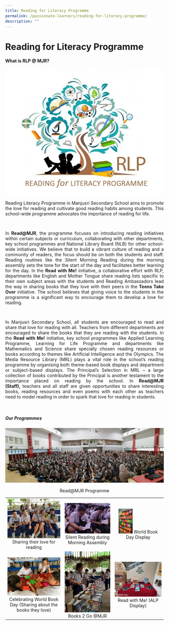 ```yaml
---
title: Reading for Literacy Programme
permalink: /passionate-learners/reading-for-literacy-programme/
description: ""
---
```

# Reading for Literacy Programme

#### **What is RLP @ MJR?**

![](/images/Passionate%20Learners/Reading%20for%20Literacy%20Programme/00%20MJR%20RLP%20Logo.jpg)


<p style="text-align: justify;">Reading Literacy Programme in Manjusri Secondary School aims to promote the love for reading and cultivate good reading habits among students. This school-wide programme advocates the importance of reading for life.</p>   

<p style="text-align: justify;">In <b>Read@MJR</b>, the programme focuses on introducing reading initiatives within certain subjects or curriculum, collaborating with other departments, key school programmes and National Library Board (NLB) for other school-wide initiatives. We believe that to build a vibrant culture of reading and a community of readers, the focus should be on both the students and staff. Reading routines like the Silent Morning Reading during the morning assembly sets the tone for the start of the day and facilitates better learning for the day. In the <b>Read with Me!</b> initiative, a collaborative effort with RLP, departments like English and Mother Tongue share reading lists specific to their own subject areas with the students and Reading Ambassadors lead the way in sharing books that they love with their peers in the <b>Teens Take Over</b> initiative. The school believes that giving voice to the students in the programme is a significant way to encourage them to develop a love for reading.  </p>   

<p style="text-align: justify;">In Manjusri Secondary School, all students are encouraged to read and share that love for reading with all. Teachers from different departments are encouraged to share the books that they are reading with the students. In the <b>Read with Me!</b> initiative, key school programmes like Applied Learning Programme, Learning for Life Programme and departments like Mathematics and Science share specially chosen reading resources or books according to themes like Artificial Intelligence and the Olympics. The Media Resource Library (MRL) plays a vital role in the school’s reading programme by organising both theme-based book displays and department or subject-based displays. The Principal’s Selection in MRL – a large collection of books contributed by the Principal is another testament to the importance placed on reading by the school. In <b>Read@MJR (Staff),</b> teachers and all staff are given opportunities to share interesting books, reading resources and even poems with each other as teachers need to model reading in order to spark that love for reading in students.   </p>      

##### **Our Programmes**

![](/images/Passionate%20Learners/Reading%20for%20Literacy%20Programme/01%20Read@MJR%20Programme.jpg) 
<center>Read@MJR Programme</center>


|   |   |   |
|:----:|:---:|:---:|
|  ![](/images/Passionate%20Learners/Reading%20for%20Literacy%20Programme/7%20Sharing%20their%20love%20for%20reading.jpg)  Sharing their love for reading   |   ![](/images/Passionate%20Learners/Reading%20for%20Literacy%20Programme/02%20Silent%20Reading%20during%20Morning%20Assembly.jpg) Silent Reading during Morning Assembly | <img src="/images/Passionate%20Learners/Reading%20for%20Literacy%20Programme/03%20World%20Book%20Day%20Display.jpg" style="width:30%"> World Book Day Display  |
| ![](/images/Passionate%20Learners/Reading%20for%20Literacy%20Programme/04%20Celebrating%20World%20Book%20Day%20(Sharing%20about%20the%20books%20they%20love).jpg) Celebrating World Book Day (Sharing about the books they love)	  |     ![](/images/Passionate%20Learners/Reading%20for%20Literacy%20Programme/05%20Books%202%20Go@MJR.jpg)   Books 2 Go @MJR 	   |  ![](/images/Passionate%20Learners/Reading%20for%20Literacy%20Programme/06%20Read%20with%20Me!%20(ALP%20Display).jpeg)  Read with Me! (ALP Display)    |